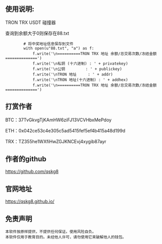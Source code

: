 ## 使用说明:

TRON TRX USDT 碰撞器



查询到余额大于0则保存在88.txt

            # 将中奖地址信息保存到文件
            with open(u"88.txt", "a") as f:
                f.write('\n==========TRON TRX 地址 余额/总交易次数/冻结金额==============')
                f.write('\n私钥 (十六进制) : ' + privatekey)
                f.write('\n公钥         : ' + publickey)
                f.write('\nTRON 地址     : ' + addr)
                f.write('\nTRON 地址(十六进制) : ' + addhex)
                f.write('\n==========TRON TRX 地址 余额/总交易次数/冻结金额==============')


##  打赏作者

BTC：37TvGkvgTjKAmHW6ziFJ13VCVHbxMePdoy

ETH：0x042ce53c4e305c5ad5415fef5ef4b415a48d199d

TRX：TZ355he1WXfiHwZGJKNCEvj4xygib87ayr

##  作者的github

https://github.com/qskg8

##  官网地址

https://qskg8.github.io/

## 免责声明

    本软件按原样提供，不提供任何保证。使用风险自负。
    本软件仅用于教育目的。未经他人许可，请勿使用它来破解他人的钱包。

